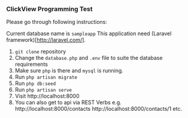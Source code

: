 ### ClickView Programming Test

Please go through following instructions:

Current database name is `sampleapp`
This application need (Laravel framework)[http://laravel.com/].

1. `git clone` repository
2. Change the `database.php` and `.env` file to suite the database requirements
3. Make sure `php` is there and `mysql` is running.
4. Run `php artisan migrate`
5. Run `php db:seed`
6. Run `php artisan serve`
7. Visit http://localhost:8000
8. You can also get to api via REST Verbs
    e.g. http://localhost:8000/contacts
         http://localhost:8000/contacts/1 etc.

